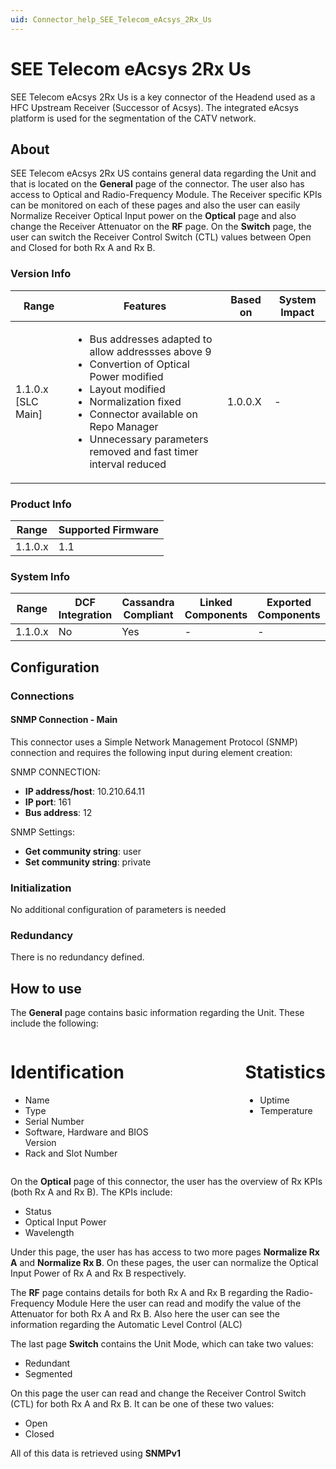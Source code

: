 ```yaml
---
uid: Connector_help_SEE_Telecom_eAcsys_2Rx_Us
---
```


# SEE Telecom eAcsys 2Rx Us

SEE Telecom eAcsys 2Rx Us is a key connector of the Headend used as a HFC Upstream Receiver (Successor of Acsys). The integrated eAcsys platform is used for the segmentation of the CATV network.

## About

SEE Telecom eAcsys 2Rx US contains general data regarding the Unit and that is located on the **General** page of the connector. The user also has access to Optical and Radio-Frequency Module. The Receiver specific KPIs can be monitored on each of these pages and also the user can easily Normalize Receiver Optical Input power on the **Optical** page and also change the Receiver Attenuator on the **RF** page. On the **Switch** page, the user can switch the Receiver Control Switch (CTL) values between Open and Closed for both Rx A and Rx B. 

### Version Info

|Range  |Features  |Based on  |System Impact  |
|---------|---------|---------|---------|
|1.1.0.x [SLC Main] | <ul><li>Bus addresses adapted to allow addressses above 9</li><li>Convertion of Optical Power modified</li><li>Layout modified</li><li>Normalization fixed</li><li>Connector available on Repo Manager</li><li>Unnecessary parameters removed and fast timer interval reduced</li></ul>         |1.0.0.X|-         |

### Product Info

|Range  |Supported Firmware  |
|---------|---------|
|1.1.0.x     |1.1       |

### System Info

|Range  |DCF Integration  |Cassandra Compliant  |Linked Components  |Exported Components   |
|---------|---------|---------|---------|---------|
|1.1.0.x    |No       |Yes         |-         |-   |

## Configuration

### Connections

#### SNMP Connection - Main

This connector uses a Simple Network Management Protocol (SNMP) connection and requires the following input during element creation:

SNMP CONNECTION:

- **IP address/host**: 10.210.64.11
- **IP port**: 161
- **Bus address**: 12

SNMP Settings:

- **Get community string**: user
- **Set community string**: private


### Initialization

No additional configuration of parameters is needed

### Redundancy

There is no redundancy defined.

## How to use

The **General** page contains basic information regarding the Unit. These include the following:
<div style="display: flex; flex-direction: row; gap: 128px">
<div>
<h1>Identification</h1>
<ul>
<li>Name</li>
<li>Type</li>
<li>Serial Number</li>
<li>Software, Hardware and BIOS Version</li>
<li>Rack and Slot Number</li>
</ul>
</div>
<div>
<h1>Statistics</h1>
<ul>
<li>Uptime</li>
<li>Temperature</li>
</ul>
</div>
</div>

On the **Optical** page of this connector, the user has the overview of Rx KPIs (both Rx A and Rx B). The KPIs include:
<ul><li>Status</li><li>Optical Input Power</li><li>Wavelength</li></ul>

Under this page, the user has has access to two more pages **Normalize Rx A** and **Normalize Rx B**. On these pages, the user can normalize the Optical Input Power of Rx A and Rx B respectively.

The **RF** page contains details for both Rx A and Rx B regarding the Radio-Frequency Module
Here the user can read and modify the value of the Attenuator for both Rx A and Rx B. 
Also here the user can see the information regarding the Automatic Level Control (ALC)

The last page **Switch** contains the Unit Mode, which can take two values:
<ul>
<li>Redundant</li>
<li>Segmented</li>
</ul>

On this page the user can read and change the Receiver Control Switch (CTL) for both Rx A and Rx B. It can be one of these two values:
<ul>
<li>Open</li>
<li>Closed</li>
</ul>

All of this data is retrieved using **SNMPv1**